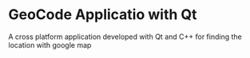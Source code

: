 # GeoCode Applicatio with Qt
A cross platform application developed with Qt and C++ for finding the location with google map
